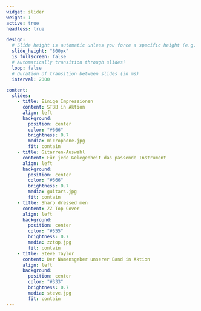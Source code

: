 ```yaml
---
widget: slider
weight: 1
active: true
headless: true

design:
  # Slide height is automatic unless you force a specific height (e.g. '400px')
  slide_height: "800px"
  is_fullscreen: false
  # Automatically transition through slides?
  loop: false
  # Duration of transition between slides (in ms)
  interval: 2000

content:
  slides:
    - title: Einige Impressionen
      content: STBB in Aktion
      align: left
      background:
        position: center
        color: "#666"
        brightness: 0.7
        media: microphone.jpg
        fit: contain
    - title: Gitarren-Auswahl
      content: Für jede Gelegenheit das passende Instrument
      align: left
      background:
        position: center
        color: "#666"
        brightness: 0.7
        media: guitars.jpg
        fit: contain
    - title: Sharp dressed men
      content: ZZ Top Cover
      align: left
      background:
        position: center
        color: "#555"
        brightness: 0.7
        media: zztop.jpg
        fit: contain
    - title: Steve Taylor
      content: Der Namensgeber unserer Band in Aktion
      align: left
      background:
        position: center
        color: "#333"
        brightness: 0.7
        media: steve.jpg
        fit: contain
---
```

